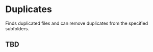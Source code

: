 # Duplicates

Finds duplicated files and can remove duplicates from the specified subfolders. 

## TBD
